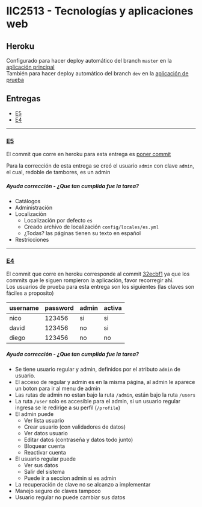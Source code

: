 # IIC2513 - Tecnologías y aplicaciones web

## Heroku
Configurado para hacer deploy automático del branch `master` en la [aplicación principal](http://nidastore.herokuapp.com)  
También para hacer deploy automático del branch `dev` en la [aplicación de prueba](http://devnidastore.herokuapp.com)

## Entregas
- [E5](#e5)
- [E4](#e4)

***

### [E5](/A%20Docs%20tareas/E5.pdf)
El commit que corre en heroku para esta entrega es [poner commit](https://github.com/negebauer/nidastore)

Para la corrección de esta entrega se creó el usuario `admin` con clave `admin`, el cual, redoble de tambores, es un admin

##### Ayuda corrección - ¿Que tan cumplida fue la tarea?
- Catálogos
- Administración
- Localización
  - Localización por defecto `es`
  - Creado archivo de localización `config/locales/es.yml`
  - ¿Todas? las páginas tienen su texto en español
- Restricciones

***

### [E4](/A%20Docs%20tareas/E4.pdf)
El commit que corre en heroku corresponde al commit [32ecbf1](https://github.com/negebauer/nidastore/commit/32ecbf19e78fa803145ba67d3b76efb481eeae3c) ya que los commits que le siguen rompieron la aplicación, favor recorregir ahí.  
Los usuarios de prueba para esta entrega son los siguientes (las claves son fáciles a proposito)

| username  | password | admin | activa |
|:----------|:---------|:------|:-------|
|nico|123456|si|si|
|david|123456|no|si|
|diego|123456|no|no|

##### Ayuda corrección - ¿Que tan cumplida fue la tarea?
- Se tiene usuario regular y admin, definidos por el atributo `admin` de usuario.
- El acceso de regular y admin es en la misma página, al admin le aparece un boton para ir al menu de admin
- Las rutas de admin no estan bajo la ruta `/admin`, están bajo la ruta `/users`
- La ruta `/user` solo es accesible para el admin, si un usuario regular ingresa se le redirige a su perfil (`/profile`)
- El admin puede
  - Ver lista usuario
  - Crear usuario (con validadores de datos)
  - Ver datos usuario
  - Editar datos (contraseña y datos todo junto)
  - Bloquear cuenta
  - Reactivar cuenta
- El usuario regular puede
  - Ver sus datos
  - Salir del sistema
  - Puede ir a seccion admin si es admin
- La recuperación de clave no se alcanzo a implementar
- Manejo seguro de claves tampoco
- Usuario regular no puede cambiar sus datos
